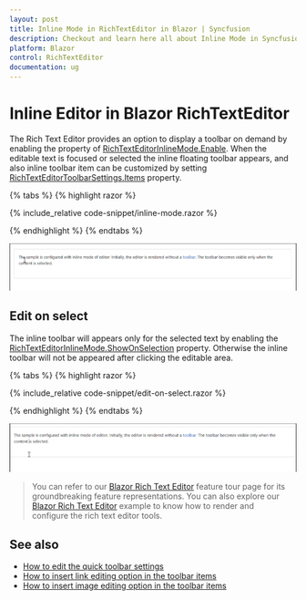 ```yaml
---
layout: post
title: Inline Mode in RichTextEditor in Blazor | Syncfusion
description: Checkout and learn here all about Inline Mode in Syncfusion Blazor RichTextEditor component and more.
platform: Blazor
control: RichTextEditor
documentation: ug
---
```


# Inline Editor in Blazor RichTextEditor

The Rich Text Editor provides an option to display a toolbar on demand by enabling the property of [RichTextEditorInlineMode.Enable](https://help.syncfusion.com/cr/blazor/Syncfusion.Blazor.RichTextEditor.RichTextEditorInlineMode.html#Syncfusion_Blazor_RichTextEditor_RichTextEditorInlineMode_Enable). When the editable text is focused or selected the inline floating toolbar appears, and also inline toolbar item can be customized by setting [RichTextEditorToolbarSettings.Items](https://help.syncfusion.com/cr/blazor/Syncfusion.Blazor.RichTextEditor.RichTextEditorToolbarSettings.html#Syncfusion_Blazor_RichTextEditor_RichTextEditorToolbarSettings_Items) property.

{% tabs %}
{% highlight razor %}

{% include_relative code-snippet/inline-mode.razor %}

{% endhighlight %}
{% endtabs %}

![Enabling inline mode in Blazor RichTextEditor](./images/blazor-richtexteditor-enable-inline.gif)

## Edit on select

The inline toolbar will appears only for the selected text by enabling the [RichTextEditorInlineMode.ShowOnSelection](https://help.syncfusion.com/cr/blazor/Syncfusion.Blazor.RichTextEditor.RichTextEditorInlineMode.html#Syncfusion_Blazor_RichTextEditor_RichTextEditorInlineMode_ShowOnSelection) property. Otherwise the inline toolbar will not be appeared after clicking the editable area.

{% tabs %}
{% highlight razor %}

{% include_relative code-snippet/edit-on-select.razor %}

{% endhighlight %}
{% endtabs %}

![Enabling Selection in Blazor RichTextEditor](./images/blazor-richtexteditor-enable-selection.gif)

> You can refer to our [Blazor Rich Text Editor](https://www.syncfusion.com/blazor-components/blazor-wysiwyg-rich-text-editor) feature tour page for its groundbreaking feature representations. You can also explore our [Blazor Rich Text Editor](https://blazor.syncfusion.com/demos/rich-text-editor/overview?theme=bootstrap4) example to know how to render and configure the rich text editor tools.

## See also

* [How to edit the quick toolbar settings](./toolbar/#quick-inline-toolbar)
* [How to insert link editing option in the toolbar items](./link/#insert-link)
* [How to insert image editing option in the toolbar items](./image/#upload-options)